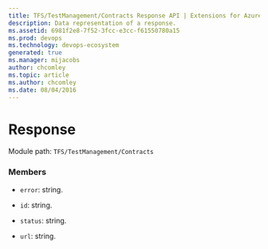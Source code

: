 ```yaml
---
title: TFS/TestManagement/Contracts Response API | Extensions for Azure DevOps Services
description: Data representation of a response.
ms.assetid: 6981f2e8-7f52-3fcc-e3cc-f61550780a15
ms.prod: devops
ms.technology: devops-ecosystem
generated: true
ms.manager: mijacobs
author: chcomley
ms.topic: article
ms.author: chcomley
ms.date: 08/04/2016
---
```


# Response

Module path: `TFS/TestManagement/Contracts`


### Members

* `error`: string. 

* `id`: string. 

* `status`: string. 

* `url`: string. 

